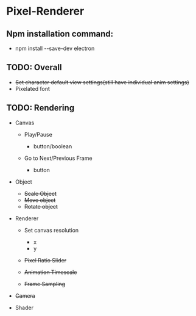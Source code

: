 # Pixel-Renderer

## Npm installation command:
- npm install --save-dev electron

## TODO: Overall
- ~~Set character default view settings(still have individual anim settings)~~
- Pixelated font 

## TODO: Rendering
- Canvas

    - Play/Pause
        - button/boolean

    - Go to Next/Previous Frame
        - button

- Object
    - ~~Scale Object~~
    - ~~Move object~~
    - ~~Rotate object~~

- Renderer
    - Set canvas resolution 
        - x
        - y

    - ~~Pixel Ratio Slider~~

    - ~~Animation Timescale~~
    
    - ~~Frame Sampling~~

- ~~Camera~~


- Shader
